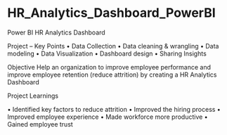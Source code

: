 # HR_Analytics_Dashboard_PowerBI
Power BI HR Analytics Dashboard

Project – Key Points
•	Data Collection
•	Data cleaning & wrangling
•	Data modeling
•	Data Visualization
•	Dashboard design
•	Sharing Insights

Objective
Help an organization to improve employee performance and improve employee retention (reduce attrition) by creating a HR Analytics Dashboard

Project Learnings

•	Identified key factors to reduce attrition
•	Improved the hiring process
•	Improved employee experience
•	Made workforce more productive
•	Gained employee trust
